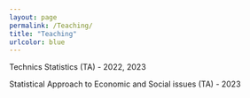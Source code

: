 ```yaml
---
layout: page
permalink: /Teaching/
title: "Teaching"
urlcolor: blue
---
```


Technics Statistics (TA) - 2022, 2023

Statistical Approach to Economic and Social issues (TA) - 2023
&nbsp;  
